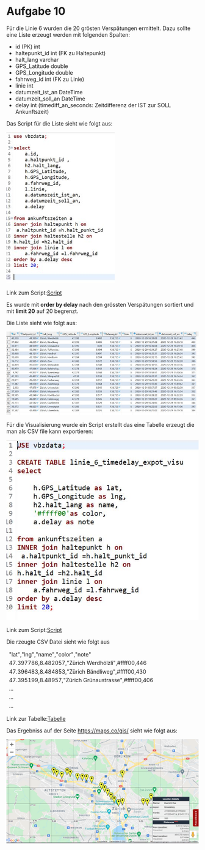 # Aufgabe 10
Für die Linie 6 wurden die 20 grösten Verspätungen ermittelt. Dazu sollte eine Liste erzeugt werden mit folgenden Spalten:
- id (PK) int 
- haltepunkt_id int (FK zu Haltepunkt) 
- halt_lang varchar 
- GPS_Latitude double 
- GPS_Longitude double 
- fahrweg_id int (FK zu Linie) 
- linie int 
- datumzeit_ist_an  DateTime 
- datumzeit_soll_an DateTime  
- delay int (timediff_an_seconds: Zeitdifferenz der IST zur SOLL Ankunftszeit) 

Das Script für die Liste sieht wie folgt aus:

![script_liste](/Images/Aufgabe10/script_liste.JPG)

Link zum Script:[Script](/Scripts/Aufgabe10/delay_per_line.sql)

Es wurde mit **order by delay** nach den grössten Verspätungen sortiert und mit **limit 20** auf 20 begrenzt.

Die Liste sieht wie folgt aus:

![script_liste](/Images/Aufgabe10/view.JPG)

Für die Visualisierung wurde ein Script erstellt das eine Tabelle erzeugt die man als CSV file kann exportieren:

![script_export](/Images/Aufgabe10/script_export.JPG)

Link zum Script:[Script](/Scripts/Aufgabe10/delay_per_line_export.sql)

Die rzeugte CSV Datei sieht wie folgt aus
 <table>
  <thead>
    <tr>
      <td>"lat","lng","name","color","note" </td>
    </tr>
    </tbody>
    <tr>
      <td>47.397786,8.482057,"Zürich Werdhölzli",#ffff00,446 </td>
    </tr>
    </tbody>
    <tr>
      <td>47.396483,8.484853,"Zürich Bändliweg",#ffff00,430</td>
    </tr>
    </tbody>
    <tr>
      <td>47.395199,8.48957,"Zürich Grünaustrasse",#ffff00,406</td>
    </tr>
    </tbody>
    <tr>
      <td>...</td>
    </tr>
    </tbody>
    <tr>
      <td>...</td>
    </tr>
    </tbody>
      <td>...</td>
    </tr>
    </tbody>
</table>

Link zur Tabelle:[Tabelle](/csv.files/maps.timedelay.csv)

Das Ergebniss auf der Seite https://maps.co/gis/ sieht wie folgt aus:

![mapping.visu](/Images/Aufgabe10/mapping.jpg)


